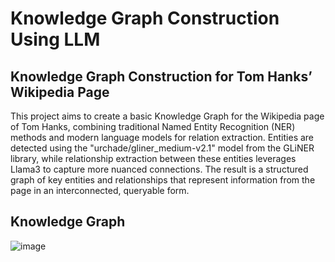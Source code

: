 # Knowledge Graph Construction Using LLM
## Knowledge Graph Construction for Tom Hanks’ Wikipedia Page 
This project aims to create a basic Knowledge Graph for the Wikipedia page of Tom Hanks, combining traditional Named Entity Recognition (NER) methods and modern language models for relation extraction. Entities are detected using the "urchade/gliner_medium-v2.1" model from the GLiNER library, while relationship extraction between these entities leverages Llama3 to capture more nuanced connections. The result is a structured graph of key entities and relationships that represent information from the page in an interconnected, queryable form.

## Knowledge Graph
![image](https://github.com/user-attachments/assets/ba8343b4-ac83-404f-bc92-dc85f0952939)
